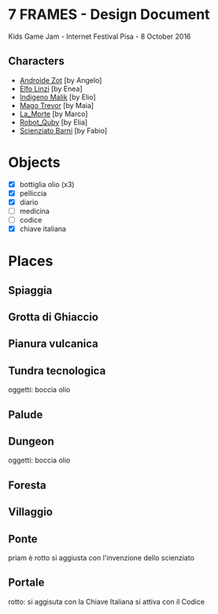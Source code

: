# 7 FRAMES - Design Document
Kids Game Jam - Internet Festival Pisa - 8 October 2016

## Characters
- [Androide Zot](Androide_Zot.md) [by Angelo]
- [Elfo Linzi](Elfo_Linzi.md) [by Enea]
- [Indigeno Malik](Indigeno_Malik.md) [by Elio]
- [Mago Trevor](Mago_Trevor.md) [by Maia]
- [La_Morte](La_Morte.md) [by Marco]
- [Robot_Quby](Robot_Quby.md) [by Elia]
- [Scienziato Barni](Scienziato_Barni.md) [by Fabio]

# Objects
- [x] bottiglia olio (x3)
- [x] pelliccia
- [x] diario
- [ ] medicina
- [ ] codice
- [x] chiave italiana

# Places

## Spiaggia

## Grotta di Ghiaccio

## Pianura vulcanica

## Tundra tecnologica
oggetti: boccia olio

## Palude

## Dungeon
oggetti: boccia olio

## Foresta

## Villaggio

## Ponte
priam è rotto
si aggiusta con l'invenzione dello scienziato

## Portale
rotto: si aggisuta con la Chiave Italiana
si attiva con il Codice
